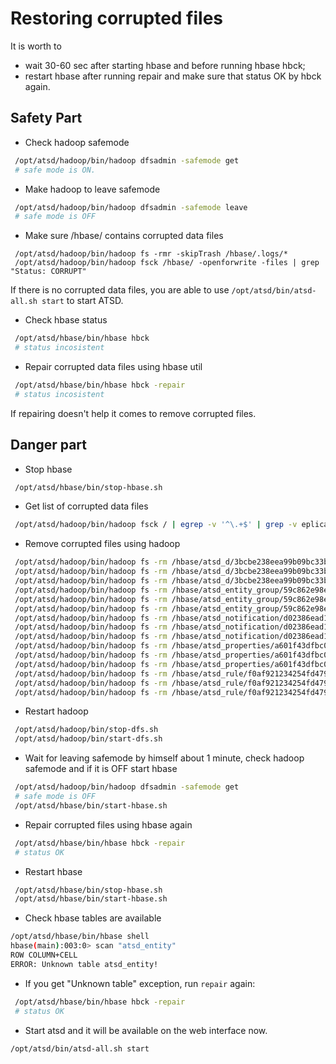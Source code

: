 # Restoring corrupted files



It is worth to

   * wait 30-60 sec after starting hbase and before running hbase hbck;
   * restart hbase after running repair and make sure that status OK by hbck again.


## Safety Part

* Check hadoop safemode

```sh
 /opt/atsd/hadoop/bin/hadoop dfsadmin -safemode get
 # safe mode is ON.
```

* Make hadoop to leave safemode

```sh
 /opt/atsd/hadoop/bin/hadoop dfsadmin -safemode leave
 # safe mode is OFF
```

* Make sure /hbase/ contains corrupted data files

```
 /opt/atsd/hadoop/bin/hadoop fs -rmr -skipTrash /hbase/.logs/*
 /opt/atsd/hadoop/bin/hadoop fsck /hbase/ -openforwrite -files | grep "Status: CORRUPT"
```

If there is no corrupted data files, you are able to use ```/opt/atsd/bin/atsd-all.sh start``` to start ATSD.


* Check hbase status

```sh
 /opt/atsd/hbase/bin/hbase hbck
 # status incosistent
```

* Repair corrupted data files using hbase util

```sh
 /opt/atsd/hbase/bin/hbase hbck -repair
 # status incosistent
```

If repairing doesn't help it comes to remove corrupted files.

## Danger part

* Stop hbase

```sh
 /opt/atsd/hbase/bin/stop-hbase.sh
```

* Get list of corrupted data files 

```sh
 /opt/atsd/hadoop/bin/hadoop fsck / | egrep -v '^\.+$' | grep -v eplica
```

* Remove corrupted files using hadoop 

```sh
 /opt/atsd/hadoop/bin/hadoop fs -rm /hbase/atsd_d/3bcbe238eea99b09bc33bf72129414d7/r/5f301b8315684225b726ec598b1344b1
 /opt/atsd/hadoop/bin/hadoop fs -rm /hbase/atsd_d/3bcbe238eea99b09bc33bf72129414d7/r/83b84b797f7946e09791cbd275bc62e6
 /opt/atsd/hadoop/bin/hadoop fs -rm /hbase/atsd_d/3bcbe238eea99b09bc33bf72129414d7/r/9048d1195b0e4db5a7fae975ab144876
 /opt/atsd/hadoop/bin/hadoop fs -rm /hbase/atsd_entity_group/59c862e98e4cc49c9519615ea6e9784b/e/5140d038336940e5ac97585af9b4ed06
 /opt/atsd/hadoop/bin/hadoop fs -rm /hbase/atsd_entity_group/59c862e98e4cc49c9519615ea6e9784b/e/6178ace282494d14b4bdb21a7a2a405e
 /opt/atsd/hadoop/bin/hadoop fs -rm /hbase/atsd_entity_group/59c862e98e4cc49c9519615ea6e9784b/e/6f8e2d70a48d4654b734539498d1a4e5
 /opt/atsd/hadoop/bin/hadoop fs -rm /hbase/atsd_notification/d02386ead1fc18d1793d1a20049cf6a7/c/0c56a2b84e5f493681b127f2c4d99934
 /opt/atsd/hadoop/bin/hadoop fs -rm /hbase/atsd_notification/d02386ead1fc18d1793d1a20049cf6a7/c/5f76b391cfaa49a8b1d8b9156a21a6e8
 /opt/atsd/hadoop/bin/hadoop fs -rm /hbase/atsd_notification/d02386ead1fc18d1793d1a20049cf6a7/c/b0e84a7daefc4f0d95fc6ba253e91a74
 /opt/atsd/hadoop/bin/hadoop fs -rm /hbase/atsd_properties/a601f43dfbc09c444212b25bc2c20c35/c/eef512e242df476891ca90a10bb2b919
 /opt/atsd/hadoop/bin/hadoop fs -rm /hbase/atsd_properties/a601f43dfbc09c444212b25bc2c20c35/c/f66d6b95624643e489725f940b0bdb39
 /opt/atsd/hadoop/bin/hadoop fs -rm /hbase/atsd_properties/a601f43dfbc09c444212b25bc2c20c35/c/f7f82e4f353b4345964849e770a83675
 /opt/atsd/hadoop/bin/hadoop fs -rm /hbase/atsd_rule/f0af921234254fd479811973067cb3c9/r/0d4a254d7288490a985c636353df77c7
 /opt/atsd/hadoop/bin/hadoop fs -rm /hbase/atsd_rule/f0af921234254fd479811973067cb3c9/r/41262b47fe9f44e286b9981eb71b9675
 /opt/atsd/hadoop/bin/hadoop fs -rm /hbase/atsd_rule/f0af921234254fd479811973067cb3c9/r/495d100f9f204af5b6123ee715b9f74a
```

* Restart hadoop

```sh
 /opt/atsd/hadoop/bin/stop-dfs.sh
 /opt/atsd/hadoop/bin/start-dfs.sh
```

* Wait for leaving safemode by himself about 1 minute, check hadoop safemode and if it is OFF start hbase

```sh
 /opt/atsd/hadoop/bin/hadoop dfsadmin -safemode get
 # safe mode is OFF
 /opt/atsd/hbase/bin/start-hbase.sh
```


* Repair corrupted files using hbase again

```sh
 /opt/atsd/hbase/bin/hbase hbck -repair
 # status OK
```

* Restart hbase

```sh
 /opt/atsd/hbase/bin/stop-hbase.sh
 /opt/atsd/hbase/bin/start-hbase.sh
```

* Check hbase tables are available

```sh
/opt/atsd/hbase/bin/hbase shell
hbase(main):003:0> scan "atsd_entity"
ROW COLUMN+CELL                                                                                                                                                
ERROR: Unknown table atsd_entity!
```

* If you get "Unknown table" exception, run ```repair``` again:

```sh
 /opt/atsd/hbase/bin/hbase hbck -repair
 # status OK
```

* Start atsd and it will be available on the web interface now.

```sh
/opt/atsd/bin/atsd-all.sh start
```
